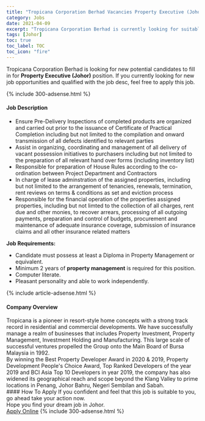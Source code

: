 ```yaml
---
title: "Tropicana Corporation Berhad Vacancies Property Executive (Johor)" 
category: Jobs 
date: 2021-04-09 
excerpt: "Tropicana Corporation Berhad is currently looking for suitable person to fill in the Property Executive (Johor) which based in Johor" 
tags: [Johor] 
toc: true 
toc_label: TOC 
toc_icon: "fire" 
--- 
```


<p>Tropicana Corporation Berhad is looking for new potential candidates to fill in for <b>Property Executive (Johor)</b> position. If you currently looking for new job opportunities and qualified with the job desc, feel free to apply this job.
</p>{% include 300-adsense.html %} 
<div><div><h4>Job Description</h4></div><div><div><span><div><ul><li>Ensure Pre-Delivery Inspections of completed products are organized and carried out prior to the issuance of Certificate of Practical Completion including but not limited to the compilation and onward transmission of all defects identified to relevant parties</li><li>Assist in organizing, coordinating and management of all delivery of vacant possession initiatives to purchasers including but not limited to the preparation of all relevant hand over forms (including inventory list)</li><li>Responsible for preparation of House Rules according to the co-ordination between Project Department and Contractors</li><li>In charge of lease adminstration of the assigned properties, including but not limited to the arrangement of tenancies, renewals, termination, rent reviews on terms &amp; conditions as set and eviction process</li><li>Responsible for the financial operation of the properties assigned properties, including but not limted to the collection of all charges, rent due and other monies, to recover arrears, processing of all outgoing payments, preparation and control of budgets, procurement and maintenance of adequate insurance coverage, submission of insurance claims and all other insurance related matters</li></ul><div><strong>Job Requirements:</strong></div><ul><li>Candidate must possess at least a Diploma in Property Management or equivalent.</li><li>Minimum 2 years of&#160;<strong>property management</strong>&#160;is required for this position.</li><li>Computer literate.</li><li>Pleasant personality and able to work independently.</li></ul></div></span></div></div></div> 
{% include article-adsense.html %} 
<div><div><h4>Company Overview</h4></div><div><div><span><div><div>
	Tropicana is a pioneer in resort-style home concepts with a strong track record in residential and commercial developments. We have successfully manage a realm of businesses that includes Property Investment, Property Management, Investment Holding and Manufacturing. This large scale of successful ventures propelled the Group onto the Main Board of Bursa Malaysia in 1992.</div>
<div>
	By winning the Best Property Developer Award in 2020 &amp; 2019, Property Development People's Choice Award, Top Ranked Developers of the year 2019 and BCI Asia Top 10 Developers in year 2019, the company has also widened its geographical reach and scope beyond the Klang Valley to prime locations in Penang, Johor Bahru, Negeri Sembilan and Sabah.</div></div></span></div></div></div> 
#### How To Apply 
If you confident and feel that this job is suitable to you, go ahead take your action now. <br/> 
Hope you find your dream job in Johor. <br/> 
<a href="https://www.jobstreet.com.my/en/job/property-executive-johor-4533110?jobId=jobstreet-my-job-4533110&" class="btn btn--info" target="_blank" rel="nofollow noopenner">Apply Online</a> 
{% include 300-adsense.html %} 
